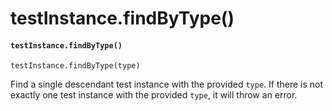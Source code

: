 # testInstance.findByType()

#### `testInstance.findByType()` <a href="#testinstancefindbytype" id="testinstancefindbytype"></a>

```
testInstance.findByType(type)
```

Find a single descendant test instance with the provided `type`. If there is not exactly one test instance with the provided `type`, it will throw an error.

